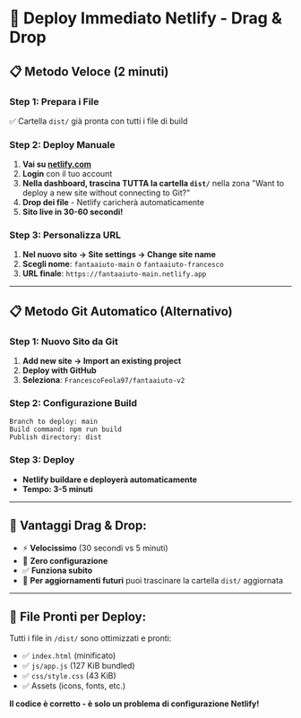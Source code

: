 # 🚀 Deploy Immediato Netlify - Drag & Drop

## 📋 **Metodo Veloce (2 minuti)**

### **Step 1: Prepara i File**
✅ Cartella `dist/` già pronta con tutti i file di build

### **Step 2: Deploy Manuale**

1. **Vai su [netlify.com](https://app.netlify.com/)**
2. **Login** con il tuo account
3. **Nella dashboard, trascina TUTTA la cartella `dist/`** nella zona "Want to deploy a new site without connecting to Git?"
4. **Drop dei file** - Netlify caricherà automaticamente
5. **Sito live in 30-60 secondi!**

### **Step 3: Personalizza URL**
1. **Nel nuovo sito → Site settings → Change site name**
2. **Scegli nome**: `fantaaiuto-main` o `fantaaiuto-francesco`
3. **URL finale**: `https://fantaaiuto-main.netlify.app`

---

## 📋 **Metodo Git Automatico (Alternativo)**

### **Step 1: Nuovo Sito da Git**
1. **Add new site → Import an existing project**
2. **Deploy with GitHub** 
3. **Seleziona**: `FrancescoFeola97/fantaaiuto-v2`

### **Step 2: Configurazione Build**
```
Branch to deploy: main
Build command: npm run build
Publish directory: dist
```

### **Step 3: Deploy**
- **Netlify buildare e deployerà automaticamente**
- **Tempo: 3-5 minuti**

---

## 🎯 **Vantaggi Drag & Drop:**
- ⚡ **Velocissimo** (30 secondi vs 5 minuti)
- 🔧 **Zero configurazione** 
- ✅ **Funziona subito**
- 🔄 **Per aggiornamenti futuri** puoi trascinare la cartella `dist/` aggiornata

---

## 📂 **File Pronti per Deploy:**
Tutti i file in `/dist/` sono ottimizzati e pronti:
- ✅ `index.html` (minificato)
- ✅ `js/app.js` (127 KiB bundled)
- ✅ `css/style.css` (43 KiB)
- ✅ Assets (icons, fonts, etc.)

**Il codice è corretto - è solo un problema di configurazione Netlify!**